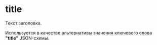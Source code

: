 # title

Текст заголовка. 

Используется в качестве альтернативы значения ключевого слова **"title"** JSON-схемы.
